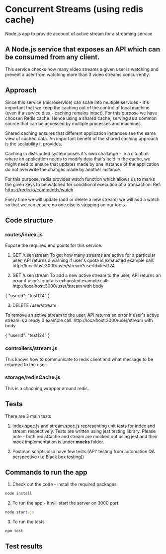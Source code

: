 # Concurrent Streams (using redis cache)
Node.js app to provide account of active stream for a streaming service

## A Node.js service that exposes an API which can be consumed from any client.
This service checks how many video streams a given user is watching and prevent a user
from watching more than 3 video streams concurrently.

## Approach
Since this service (microservice) can scale into multiple services - It's important that we keep the caching out of the control of local machine (even if a service dies - caching remains intact). For this purpose we have choosen Redis cache.
Hence using a shared cache, serving as a common source that can be accessed by multiple processes and machines.

Shared caching ensures that different application instances see the same view of cached data. An important benefit of the shared caching approach is the scalability it provides. 

Caching in distributed system poses it's own challange - In a situation where an application needs to modify data that's held in the cache, we might need to ensure that updates made by one instance of the application do not overwrite the changes made by another instance.

For this purpose, redis provides watch function which allows us to marks the given keys to be watched for conditional execution of a transaction. Ref: https://redis.io/commands/watch

Every time we will update (add or delete a new stream) we will add a watch so that we can ensure no one else is stepping on our toe's.

## Code structure

### routes/index.js
Expose the required end points for this service.

1. GET /user/stream
To get how many streams are active for a particular user, API returns a warning if user's quota is exhausted
example call: http://localhost:3000/user/stream?userId=test124

2. GET /user/stream
To add a new active stream to the user, API returns an error if user's quota is exhausted
example call: http://localhost:3000/user/stream
with body 

  {
      "userId": "test124"
  }

3. DELETE /user/stream

To remove an active stream to the user, API returns an error if user's active stream is already 0 
example call: http://localhost:3000/user/stream
with body 

{
    "userId": "test124"
}


### controllers/stream.js

This knows how to communicate to redis client and what message to be returned to the user.


### storage/redisCache.js

This is a chaching wrapper around redis.

## Tests

There are 3 main tests

1. index.spec.js and stream.spec.js representing unit tests for index and stream respectively. Tests are written using
jest testing library. Please note - both redisCache and stream are mocked out using jest and their mock implementation is under __mocks__ folder.

2. Postman scripts also have few tests (API' testing from automation QA perspective (i.e Black box testing))

## Commands to run the app

1. Check out the code - install the required packages
```javascript 
node install
```

2. To run the app - It will start the server on 3000 port
```javascript 
node start.js
```
3. To run the tests 
```javascript 
npm test
```

## Test results





